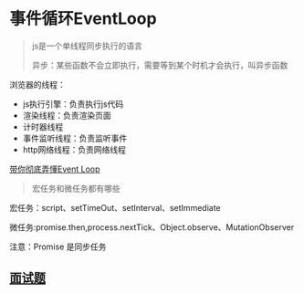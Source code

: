 # 事件循环EventLoop

> js是一个单线程同步执行的语言
> 
> 异步：某些函数不会立即执行，需要等到某个时机才会执行，叫异步函数

浏览器的线程：
- js执行引擎：负责执行js代码
- 渲染线程：负责渲染页面
- 计时器线程
- 事件监听线程：负责监听事件
- http网络线程：负责网络线程


[带你彻底弄懂Event Loop](https://segmentfault.com/a/1190000016278115)

> 宏任务和微任务都有哪些 

宏任务：script、setTimeOut、setInterval、setImmediate 

微任务:promise.then,process.nextTick、Object.observe、MutationObserver 

注意：Promise 是同步任务

## [面试题](/knowledge-lib/js/jsAPI/promiseA/)
